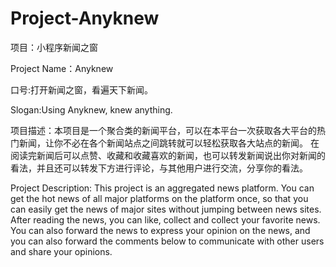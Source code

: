 # Project-Anyknew
项目：小程序新闻之窗

Project Name：Anyknew

口号:打开新闻之窗，看遍天下新闻。

Slogan:Using Anyknew, knew anything.

项目描述：本项目是一个聚合类的新闻平台，可以在本平台一次获取各大平台的热门新闻，让你不必在各个新闻站点之间跳转就可以轻松获取各大站点的新闻。 在阅读完新闻后可以点赞、收藏和收藏喜欢的新闻，也可以转发新闻说出你对新闻的看法，并且还可以转发下方进行评论，与其他用户进行交流，分享你的看法。

Project Description: This project is an aggregated news platform. You can get the hot news of all major platforms on the platform once, so that you can easily get the news of major sites without jumping between news sites. After reading the news, you can like, collect and collect your favorite news. You can also forward the news to express your opinion on the news, and you can also forward the comments below to communicate with other users and share your opinions.
